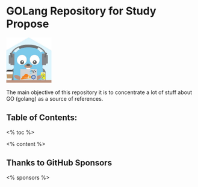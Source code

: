 # GOLang Repository for Study Propose

<p>
  <img alt="GOPher Logo" height="120" heigth="120" src="./assets/gopher-coding.png">
</p>

The main objective of this repository it is to concentrate a lot of stuff about GO (golang) as a source of references.

## Table of Contents:

<% toc %>

<% content %>

## Thanks to GitHub Sponsors

<% sponsors %>
